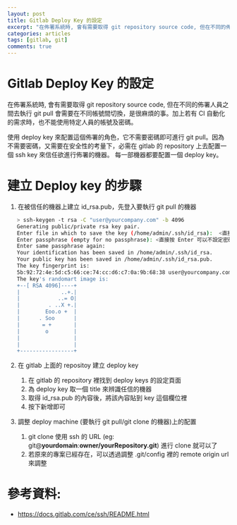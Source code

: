 ```yaml
---
layout: post
title: Gitlab Deploy Key 的設定
excerpt: "在佈署系統時, 會有需要取得 git repository source code, 但在不同的佈署人員之間去執行 git pull 會需要在不同帳號間切換，是很麻煩的事。加上若有 CI 自動化的需求時，也不能使用特定人員的帳號及密碼。"
categories: articles
tags: [gitlab, git]
comments: true
---
```


# Gitlab Deploy Key 的設定

在佈署系統時, 會有需要取得 git repository source code, 但在不同的佈署人員之間去執行 git pull 會需要在不同帳號間切換，是很麻煩的事。加上若有 CI 自動化的需求時，也不能使用特定人員的帳號及密碼。

使用 deploy key 來配置這個佈署的角色，它不需要密碼即可進行 git pull。因為不需要密碼，又需要在安全性的考量下，必需在 gitlab 的 repository 上去配置一個 ssh key 來信任欲進行佈署的機器。 每一部機器都要配置一個 deploy key。

# 建立 Deploy key 的步驟

1. 在被信任的機器上建立 id_rsa.pub，先登入要執行 git pull 的機器
```bash
   > ssh-keygen -t rsa -C "user@yourcompany.com" -b 4096
   Generating public/private rsa key pair.
   Enter file in which to save the key (/home/admin/.ssh/id_rsa):  <直接按 Enter 儲存於提示的路徑>
   Enter passphrase (empty for no passphrase): <直接按 Enter 可以不設定密碼>
   Enter same passphrase again:
   Your identification has been saved in /home/admin/.ssh/id_rsa.
   Your public key has been saved in /home/admin/.ssh/id_rsa.pub.
   The key fingerprint is:
   5b:92:72:4e:5d:c5:66:ce:74:cc:d6:c7:0a:9b:68:38 user@yourcompany.com
   The key's randomart image is:
   +--[ RSA 4096]----+
   |             ..+.|
   |            ..= O|
   |         . ..X +.|
   |        Eoo.o +  |
   |      . Soo      |
   |       = +       |
   |        o        |
   |                 |
   |                 |
   +-----------------+
```

2. 在 gitlab 上面的 repositoy 建立 deploy key
   1. 在 gitlab 的 repository 裡找到 deploy keys 的設定頁面
   2. 為 deploy key 取一個 title 來辨識任信的機器
   3. 取得 id_rsa.pub 的內容後，將該內容貼到 key 這個欄位裡
   4. 按下新增即可

3. 調整 deploy machine (要執行 git pull/git clone 的機器)上的配置
   1. git clone 使用 ssh 的 URL (eg: git@**yourdomain**:**owner/yourRepository.git**) 進行 clone 就可以了
   2. 若原來的專案已經存在，可以透過調整 .git/config 裡的 remote origin url 來調整

# 參考資料:
   * https://docs.gitlab.com/ce/ssh/README.html